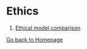 # Ethics

1. [Ethical model comparison](./assignments/ethical_model_comparison.md)

[Go back to Homepage](../README.md)